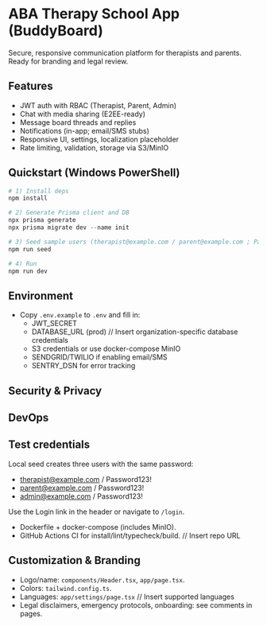 # ABA Therapy School App (BuddyBoard)

Secure, responsive communication platform for therapists and parents. Ready for branding and legal review.

## Features
- JWT auth with RBAC (Therapist, Parent, Admin)
- Chat with media sharing (E2EE-ready)
- Message board threads and replies
- Notifications (in-app; email/SMS stubs)
- Responsive UI, settings, localization placeholder
- Rate limiting, validation, storage via S3/MinIO

## Quickstart (Windows PowerShell)
```powershell
# 1) Install deps
npm install

# 2) Generate Prisma client and DB
npx prisma generate
npx prisma migrate dev --name init

# 3) Seed sample users (therapist@example.com / parent@example.com ; Password123!)
npm run seed

# 4) Run
npm run dev
```

## Environment
- Copy `.env.example` to `.env` and fill in:
  - JWT_SECRET
  - DATABASE_URL (prod) // Insert organization-specific database credentials
  - S3 credentials or use docker-compose MinIO
  - SENDGRID/TWILIO if enabling email/SMS
  - SENTRY_DSN for error tracking

## Security & Privacy

## DevOps
## Test credentials

Local seed creates three users with the same password:

- therapist@example.com / Password123!
- parent@example.com / Password123!
- admin@example.com / Password123!

Use the Login link in the header or navigate to `/login`.
- Dockerfile + docker-compose (includes MinIO).
- GitHub Actions CI for install/lint/typecheck/build. // Insert repo URL

## Customization & Branding
- Logo/name: `components/Header.tsx`, `app/page.tsx`.
- Colors: `tailwind.config.ts`.
- Languages: `app/settings/page.tsx` // Insert supported languages
- Legal disclaimers, emergency protocols, onboarding: see comments in pages.
